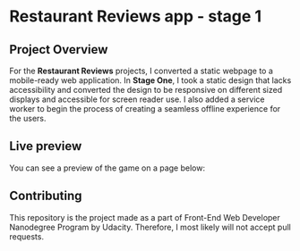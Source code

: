 # Restaurant Reviews app - stage 1

## Project Overview
For the **Restaurant Reviews** projects, I converted a static webpage to a mobile-ready web application. In **Stage One**, I took a static design that lacks accessibility and converted the design to be responsive on different sized displays and accessible for screen reader use. I also added a service worker to begin the process of creating a seamless offline experience for the users.

## Live preview
You can see a preview of the game on a page below:

## Contributing
This repository is the project made as a part of Front-End Web Developer Nanodegree Program by Udacity. Therefore, I most likely will not accept pull requests.


